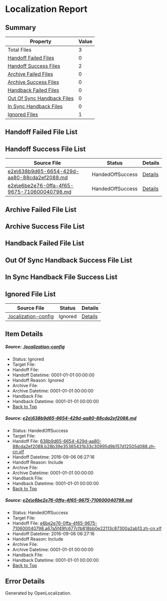 # <a name='report-top'></a> Localization Report

## Summary
 Property | Value 
 -------- | ----- 
 Total Files | 3
[ Handoff Failed Files ](#handoff-failed-list)| 0
[ Handoff Success Files ](#handoff-success-list)| 2
[ Archive Failed Files ](#archive-failed-list)| 0
[ Archive Success Files ](#archive-success-list)| 0
[ Handback Failed Files ](#handback-failed-list)| 0
[ Out Of Sync Handback Files ](#outofsync-handback-success-list)| 0
[ In Sync Handback Files ](#insync-handback-success-list)| 0
[ Ignored Files ](#ignored-list)| 1

## <a name='handoff-failed-list'></a> Handoff Failed File List

## <a name='handoff-success-list'></a> Handoff Success File List
 Source File | Status | Details 
 ----------- | ------ | ------- 
 [e2e\638b9d65-6654-429d-aa80-88cda2ef2088.md](https://github.com/OpenLocalizationTestOrg/ol-test0/blob/696b912a0949c09cb9572acb68e7e510d8c609f7/e2e/638b9d65-6654-429d-aa80-88cda2ef2088.md) | HandedOffSuccess | [Details](#51f0c6421339585fa0585c93c1a26a075fe3cad91)
 [e2e\e6be2e76-0ffa-4f65-9675-710600040798.md](https://github.com/OpenLocalizationTestOrg/ol-test0/blob/696b912a0949c09cb9572acb68e7e510d8c609f7/e2e/e6be2e76-0ffa-4f65-9675-710600040798.md) | HandedOffSuccess | [Details](#5ac6a263ff2fe137a74ac0030726102aa73cacde2)

## <a name='archive-failed-list'></a> Archive Failed File List

## <a name='archive-success-list'></a> Archive Success File List

## <a name='handback-failed-list'></a> Handback Failed File List

## <a name='outofsync-handback-success-list'></a> Out Of Sync Handback Success File List

## <a name='insync-handback-success-list'></a> In Sync Handback File Success List

## <a name='ignored-list'></a> Ignored File List
 Source File | Status | Details 
 ----------- | ------ | ------- 
 [.localization-config](https://github.com/OpenLocalizationTestOrg/ol-test0/blob/696b912a0949c09cb9572acb68e7e510d8c609f7/.localization-config) | Ignored | [Details](#3d4f252ac210baf56311d7e97dcc2db10974dbd20)

## Item Details
##### <a name='3d4f252ac210baf56311d7e97dcc2db10974dbd20'></a> Source: [.localization-config](https://github.com/OpenLocalizationTestOrg/ol-test0/blob/696b912a0949c09cb9572acb68e7e510d8c609f7/.localization-config)
* Status: Ignored
* Target File: 
* Handoff File: 
* Handoff Datetime: 0001-01-01 00:00:00
* Handoff Reason: Ignored
* Archive File: 
* Archive Datetime: 0001-01-01 00:00:00
* Handback File: 
* Handback Datetime: 0001-01-01 00:00:00
* [Back to Top](#report-top)

##### <a name='51f0c6421339585fa0585c93c1a26a075fe3cad91'></a> Source: [e2e\638b9d65-6654-429d-aa80-88cda2ef2088.md](https://github.com/OpenLocalizationTestOrg/ol-test0/blob/696b912a0949c09cb9572acb68e7e510d8c609f7/e2e/638b9d65-6654-429d-aa80-88cda2ef2088.md)
* Status: HandedOffSuccess
* Target File: 
* Handoff File: [638b9d65-6654-429d-aa80-88cda2ef2088.b28b39e35365431b33c30995d9b157d12505d088.zh-cn.xlf](https://github.com/OpenLocalizationTestOrg/ol-test0-handoff/blob/fda34d8faedcd9b880a0c53b6f38b716d0bd2604/ol-handoff/OpenLocalizationTestOrg/ol-test0-zhcn/ci/ht/638b9d65-6654-429d-aa80-88cda2ef2088.b28b39e35365431b33c30995d9b157d12505d088.zh-cn.xlf)
* Handoff Datetime: 2016-09-06 06:27:16
* Handoff Reason: Include
* Archive File: 
* Archive Datetime: 0001-01-01 00:00:00
* Handback File: 
* Handback Datetime: 0001-01-01 00:00:00
* [Back to Top](#report-top)

##### <a name='5ac6a263ff2fe137a74ac0030726102aa73cacde2'></a> Source: [e2e\e6be2e76-0ffa-4f65-9675-710600040798.md](https://github.com/OpenLocalizationTestOrg/ol-test0/blob/696b912a0949c09cb9572acb68e7e510d8c609f7/e2e/e6be2e76-0ffa-4f65-9675-710600040798.md)
* Status: HandedOffSuccess
* Target File: 
* Handoff File: [e6be2e76-0ffa-4f65-9675-710600040798.a67a5f49fc677cfb818bb0e22113c87300a2ab13.zh-cn.xlf](https://github.com/OpenLocalizationTestOrg/ol-test0-handoff/blob/fda34d8faedcd9b880a0c53b6f38b716d0bd2604/ol-handoff/OpenLocalizationTestOrg/ol-test0-zhcn/ci/ht/e6be2e76-0ffa-4f65-9675-710600040798.a67a5f49fc677cfb818bb0e22113c87300a2ab13.zh-cn.xlf)
* Handoff Datetime: 2016-09-06 06:27:16
* Handoff Reason: Include
* Archive File: 
* Archive Datetime: 0001-01-01 00:00:00
* Handback File: 
* Handback Datetime: 0001-01-01 00:00:00
* [Back to Top](#report-top)


## Error Details

Generated by OpenLocalization.
